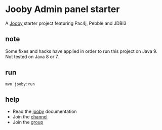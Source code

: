 # Jooby Admin panel starter

A [Jooby](http://jooby.org) starter project featuring Pac4j, Pebble and JDBI3

## note
Some fixes and hacks have applied in order to run this project on Java 9. Not tested on Java 8 or 7.

## run
```
mvn jooby:run
```

## help

* Read the [jooby](http://jooby.org/doc/) documentation
* Join the [channel](https://gitter.im/jooby-project/jooby)
* Join the [group](https://groups.google.com/forum/#!forum/jooby-project) 